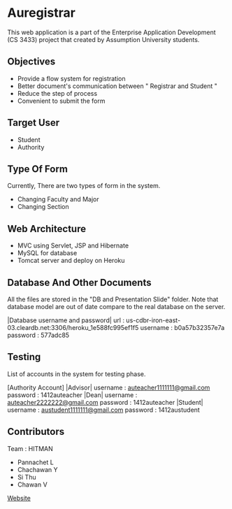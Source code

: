 # Auregistrar

This web application is a part of the Enterprise Application Development (CS 3433) project that created by Assumption University students.

Objectives
----------
- Provide a flow system for registration
- Better document's communication between " Registrar and Student "
- Reduce the step of process
- Convenient to submit the form

Target User
-----------
- Student
- Authority

Type Of Form
------------
Currently, There are two types of form in the system.
- Changing Faculty and Major
- Changing Section

Web Architecture
----------------
- MVC using Servlet, JSP and Hibernate
- MySQL for database
- Tomcat server and deploy on Heroku


Database And Other Documents
----------------------------
All the files are stored in the "DB and Presentation Slide" folder.
Note that database model are out of date compare to the real database on the server.

|Database username and password|
url : us-cdbr-iron-east-03.cleardb.net:3306/heroku_1e588fc995ef1f5
username : b0a57b32357e7a
password : 577adc85

Testing
-------
List of accounts in the system for testing phase.

[Authority Account]
|Advisor|
username : auteacher1111111@gmail.com
password : 1412auteacher
|Dean|
username : auteacher2222222@gmail.com
password : 1412auteacher
|Student|
username : austudent1111111@gmail.com
password : 1412austudent

Contributors
------------
Team : HITMAN
- Pannachet L
- Chachawan Y
- Si Thu
- Chawan V

[Website](https://auregistrar.herokuapp.com/)

